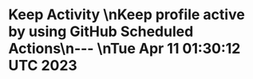 # Keep Activity \nKeep profile active by using GitHub Scheduled Actions\n--- \nTue Apr 11 01:30:12 UTC 2023
